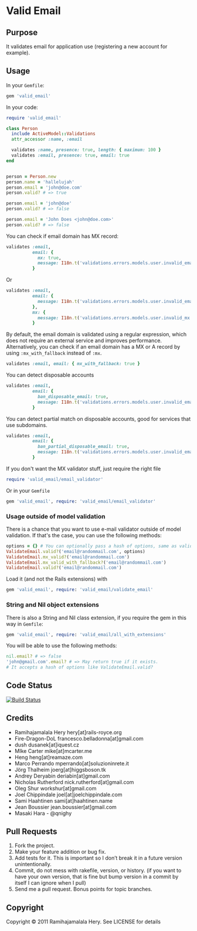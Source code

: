 # Valid Email

## Purpose

It validates email for application use (registering a new account for example).

## Usage

In your `Gemfile`:
```ruby
gem 'valid_email'
```

In your code:
```ruby
require 'valid_email'

class Person
  include ActiveModel::Validations
  attr_accessor :name, :email

  validates :name, presence: true, length: { maximum: 100 }
  validates :email, presence: true, email: true
end


person = Person.new
person.name = 'hallelujah'
person.email = 'john@doe.com'
person.valid? # => true

person.email = 'john@doe'
person.valid? # => false

person.email = 'John Does <john@doe.com>'
person.valid? # => false
```

You can check if email domain has MX record:
```ruby
validates :email,
          email: {
            mx: true,
            message: I18n.t('validations.errors.models.user.invalid_email')
          }
```

Or

```ruby
validates :email,
          email: {
            message: I18n.t('validations.errors.models.user.invalid_email')
          },
          mx: {
            message: I18n.t('validations.errors.models.user.invalid_mx')
          }
```

By default, the email domain is validated using a regular expression, which does not require an external service and improves performance.
Alternatively, you can check if an email domain has a MX or A record by using `:mx_with_fallback` instead of `:mx`.

```ruby
validates :email, email: { mx_with_fallback: true }
```

You can detect disposable accounts

```ruby
validates :email,
          email: {
            ban_disposable_email: true,
            message: I18n.t('validations.errors.models.user.invalid_email')
          }
```

You can detect partial match on disposable accounts, good for services that use subdomains.

```ruby
validates :email,
          email: {
            ban_partial_disposable_email: true,
            message: I18n.t('validations.errors.models.user.invalid_email')
          }
```

If you don't want the MX validator stuff, just require the right file

```ruby
require 'valid_email/email_validator'
```

Or in your `Gemfile`

```ruby
gem 'valid_email', require: 'valid_email/email_validator'
```

### Usage outside of model validation

There is a chance that you want to use e-mail validator outside of model validation.
If that's the case, you can use the following methods:

```ruby
options = {} # You can optionally pass a hash of options, same as validator
ValidateEmail.valid?('email@randommail.com', options)
ValidateEmail.mx_valid?('email@randommail.com')
ValidateEmail.mx_valid_with_fallback?('email@randommail.com')
ValidateEmail.valid?('email@randommail.com')
```

Load it (and not the Rails extensions) with

```ruby
gem 'valid_email', require: 'valid_email/validate_email'
```

### String and Nil object extensions

There is also a String and Nil class extension, if you require the gem in this way in `Gemfile`:

```ruby
gem 'valid_email', require: 'valid_email/all_with_extensions'
```

You will be able to use the following methods:
```ruby
nil.email? # => false
'john@gmail.com'.email? # => May return true if it exists.
# It accepts a hash of options like ValidateEmail.valid?
```

## Code Status

[![Build Status](https://github.com/hallelujah/valid_email/actions/workflows/ci.yaml/badge.svg)](https://github.com/hallelujah/valid_email/actions/workflows/ci.yaml)

## Credits

* Ramihajamalala Hery hery[at]rails-royce.org
* Fire-Dragon-DoL francesco.belladonna[at]gmail.com
* dush dusanek[at]iquest.cz
* MIke Carter mike[at]mcarter.me
* Heng heng[at]reamaze.com
* Marco Perrando mperrando[at]soluzioninrete.it
* Jörg Thalheim joerg[at]higgsboson.tk
* Andrey Deryabin deriabin[at]gmail.com
* Nicholas Rutherford nick.rutherford[at]gmail.com
* Oleg Shur workshur[at]gmail.com
* Joel Chippindale joel[at]joelchippindale.com
* Sami Haahtinen sami[at]haahtinen.name
* Jean Boussier jean.boussier[at]gmail.com
* Masaki Hara - @qnighy

## Pull Requests

1. Fork the project.
2. Make your feature addition or bug fix.
3. Add tests for it. This is important so I don’t break it in a future version unintentionally.
4. Commit, do not mess with rakefile, version, or history. (if you want to have your own version, that is fine but bump version in a commit by itself I can ignore when I pull)
5. Send me a pull request. Bonus points for topic branches.

## Copyright

Copyright &copy; 2011 Ramihajamalala Hery. See LICENSE for details
